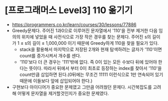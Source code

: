 # [프로그래머스 Level3] 110 옮기기
- https://programmers.co.kr/learn/courses/30/lessons/77886
- Greedy문제다. 주어진 1과0으로 이루어진 문자열에서 '110'을 전부 제거한 다음 임의의 위치에 넣었을 때 사전식으로 가장 작은 경우를 찾는 문제다. 주어진 s의 길이가 1 ≤ s의 길이 ≤ 1,000,000 이기 때문에 Greedy하게 110을 찾을 필요가 있다.
  - stack을 활용해서 마지막으로 저장된 2개와 현재 탐색하려는 글자가 '110'이면 count를 증가시켜서 개수를 센다.
  - '110'보다 더 큰 경우는 '111'밖에 없다. 즉 0이 있는 모든 수보다 뒤에 있어야 한다는 뜻이다. 따라서 뒤에서 부터 0이 최초로 등장하는 index를 찾아서 '110'을 count만큼 삽입하면 된다.(0뒤에는 무조건 11111 이런식으로 1만 연속되어 있기 때문에 이들보다 앞에 삽입되어야 한다.)
- 구현보다 아이디어가 중요한 문제였고 그만큼 어려웠던 문제다. 시간복잡도를 고려해 어떻게 문자열을 제거할것인지가 중요한 문제였다.